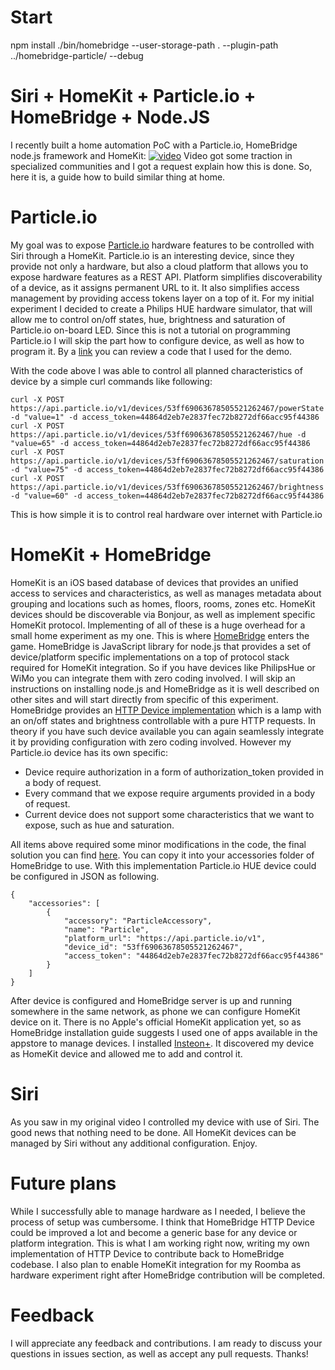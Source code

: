 # Start
npm install 
./bin/homebridge --user-storage-path . --plugin-path ../homebridge-particle/ --debug

# Siri + HomeKit + Particle.io + HomeBridge + Node.JS
I recently built a home automation PoC with a Particle.io, HomeBridge node.js framework and  HomeKit: [![video](https://www.dropbox.com/s/wfb5unfd5a8fkt8/vimeo.png?dl=1)](http://vimeo.com/nikitaleonov/siri-homekit-particle "video")
Video got some traction in specialized communities and I got a request explain how this is done. So, here it is, a guide how to build similar thing at home.

# Particle.io
My goal was to expose [Particle.io](http://particle.io) hardware features to be controlled with Siri through a HomeKit. Particle.io is an interesting device, since they provide not only a hardware, but also a cloud platform that allows you to expose hardware features as a REST API. Platform simplifies discoverability of a device, as it assigns permanent URL to it. It also simplifies access management by providing access tokens layer on a top of it. For my initial experiment I decided to create a Philips HUE hardware simulator, that will allow me to control on/off states, hue, brightness and saturation of Particle.io on-board LED. Since this is not a tutorial on programming Particle.io I will skip the part how to configure device, as well as how to program it. By a [link](hue-light-simulator.ino) you can review a code that I used for the demo.

With the code above I was able to control all planned characteristics of device by a simple curl commands like following:
```
curl -X POST https://api.particle.io/v1/devices/53ff69063678505521262467/powerState -d "value=1" -d access_token=44864d2eb7e2837fec72b8272df66acc95f44386
curl -X POST https://api.particle.io/v1/devices/53ff69063678505521262467/hue -d "value=65" -d access_token=44864d2eb7e2837fec72b8272df66acc95f44386
curl -X POST https://api.particle.io/v1/devices/53ff69063678505521262467/saturation -d "value=75" -d access_token=44864d2eb7e2837fec72b8272df66acc95f44386
curl -X POST https://api.particle.io/v1/devices/53ff69063678505521262467/brightness -d "value=60" -d access_token=44864d2eb7e2837fec72b8272df66acc95f44386
```

This is how simple it is to control real hardware over internet with Particle.io

# HomeKit + HomeBridge
HomeKit is an iOS based database of devices that provides an unified access to services and  characteristics, as well as manages metadata about grouping and locations such as homes, floors, rooms, zones etc. HomeKit devices should be discoverable via Bonjour, as well as implement specific HomeKit protocol. Implementing of all of these is a huge overhead for a small home experiment as my one. This is where [HomeBridge](https://github.com/nfarina/homebridge) enters the game. HomeBridge is JavaScript library for node.js that provides a set of device/platform specific implementations  on a  top of protocol stack required for HomeKit integration. So if you have devices like PhilipsHue or  WiMo you can integrate them with zero coding involved.
I will skip an instructions on installing node.js and HomeBridge as it is well described on other sites and will start directly from specific of this experiment. HomeBridge provides an [HTTP Device implementation](https://github.com/nfarina/homebridge/blob/master/accessories/Http.js) which is a lamp with an on/off states and brightness controllable with a pure HTTP requests. In theory if you have such device available you can again seamlessly integrate it by providing configuration with zero coding involved. However my Particle.io device has its own specific:
* Device require authorization in a form of authorization_token provided in a body of request.
* Every command that we expose require arguments provided in a body of request.
* Current device does not support some characteristics that we want to expose, such as hue and saturation.

All items above required some minor modifications in the code, the final solution you can find [here](ParticleAccessory.js). You can copy it into your accessories folder of HomeBridge to use. With this implementation Particle.io HUE device could be configured in JSON as following.

```
{
    "accessories": [
        {
            "accessory": "ParticleAccessory",
            "name": "Particle",
            "platform_url": "https://api.particle.io/v1",
            "device_id": "53ff69063678505521262467",
            "access_token": "44864d2eb7e2837fec72b8272df66acc95f44386"
        }
    ]
}
```

After device is configured and HomeBridge server is up and running somewhere in the same network, as phone we can configure HomeKit device on it. There is no Apple's official HomeKit application yet, so as HomeBridge installation guide suggests I used one of apps available in the appstore to manage devices. I installed [Insteon+](https://itunes.apple.com/us/app/insteon+/id919270334?mt=8). It discovered my device as HomeKit device and allowed me to add and control it.

# Siri
As you saw in my original video I controlled my device with use of Siri. The good news that nothing need to be done. All HomeKit devices can be managed by Siri without any additional configuration. Enjoy.

# Future plans
While I successfully able to manage hardware as I needed, I believe the process of setup was cumbersome. I think that HomeBridge HTTP Device could be improved a lot and become a generic base for any device or platform integration. This is what I am working right now, writing my own implementation of HTTP Device to contribute back to HomeBridge codebase. I also plan to enable HomeKit integration for my Roomba as hardware experiment right after HomeBridge contribution will be completed.

# Feedback
I will appreciate any feedback and contributions. I am ready to discuss your questions in issues section, as well as accept any pull requests. Thanks!
